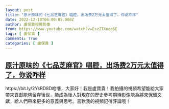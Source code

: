 ```yaml
---
layout: post
title: "原汁原味的《七品芝麻官》唱腔，出场费2万元太值得了，你说咋样"
date: 2022-12-18T06:00:05.000Z
author: 盧保貴視覺影像
from: https://www.youtube.com/watch?v=EszZTXnqo5E
tags: [ 盧保貴 ]
comments: True
categories: [ 盧保貴 ]
---
```

<!--1671343205000-->
[原汁原味的《七品芝麻官》唱腔，出场费2万元太值得了，你说咋样](https://www.youtube.com/watch?v=EszZTXnqo5E)
------

<div>
https://bit.ly/2YsRD8D哈嘍，大家好！我是盧寶貴！我拍攝的視頻希望能給大家帶來貢獻能夠留存後世，能成為後人對現在的歷史參考期待影像能為將來保留文獻，給人們帶來更多的意義與思考。喜歡我的視頻記得評論哦！
</div>
